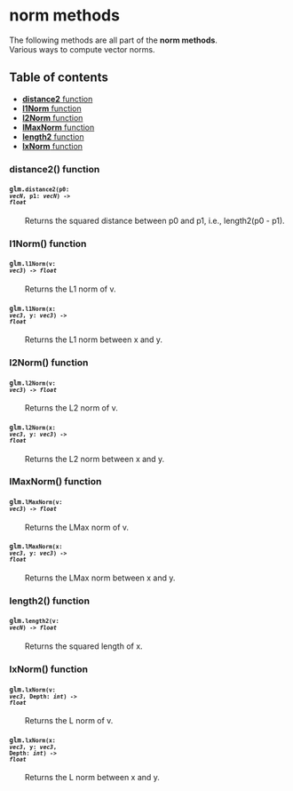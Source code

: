 [//]: # (generated using SlashBack 0.2.0)

  
# norm methods  
The following methods are all part of the **norm methods**\.  
Various ways to compute vector norms\.  
## Table of contents  
  
* [**distance2** function](#distance2-function)  
* [**l1Norm** function](#l1norm-function)  
* [**l2Norm** function](#l2norm-function)  
* [**lMaxNorm** function](#lmaxnorm-function)  
* [**length2** function](#length2-function)  
* [**lxNorm** function](#lxnorm-function)  
  
### distance2\(\) function  
#### <code>glm.<code>**distance2**(**p0**: *vecN*, **p1**: *vecN*) -\> *float*</code></code>  
&emsp;&emsp;Returns the squared distance between p0 and p1, i\.e\., length2\(p0 \- p1\)\.  
  
### l1Norm\(\) function  
#### <code>glm.<code>**l1Norm**(**v**: *vec3*) -\> *float*</code></code>  
&emsp;&emsp;Returns the L1 norm of v\.  
  
#### <code>glm.<code>**l1Norm**(**x**: *vec3*, **y**: *vec3*) -\> *float*</code></code>  
&emsp;&emsp;Returns the L1 norm between x and y\.  
  
### l2Norm\(\) function  
#### <code>glm.<code>**l2Norm**(**v**: *vec3*) -\> *float*</code></code>  
&emsp;&emsp;Returns the L2 norm of v\.  
  
#### <code>glm.<code>**l2Norm**(**x**: *vec3*, **y**: *vec3*) -\> *float*</code></code>  
&emsp;&emsp;Returns the L2 norm between x and y\.  
  
### lMaxNorm\(\) function  
#### <code>glm.<code>**lMaxNorm**(**v**: *vec3*) -\> *float*</code></code>  
&emsp;&emsp;Returns the LMax norm of v\.  
  
#### <code>glm.<code>**lMaxNorm**(**x**: *vec3*, **y**: *vec3*) -\> *float*</code></code>  
&emsp;&emsp;Returns the LMax norm between x and y\.  
  
### length2\(\) function  
#### <code>glm.<code>**length2**(**v**: *vecN*) -\> *float*</code></code>  
&emsp;&emsp;Returns the squared length of x\.  
  
### lxNorm\(\) function  
#### <code>glm.<code>**lxNorm**(**v**: *vec3*, **Depth**: *int*) -\> *float*</code></code>  
&emsp;&emsp;Returns the L norm of v\.  
  
#### <code>glm.<code>**lxNorm**(**x**: *vec3*, **y**: *vec3*, **Depth**: *int*) -\> *float*</code></code>  
&emsp;&emsp;Returns the L norm between x and y\.  
  
